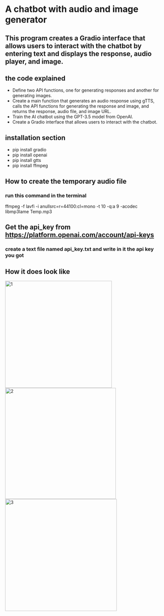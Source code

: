 # A chatbot with audio and image generator 

## This program creates a Gradio interface that allows users to interact with the chatbot by entering text and displays the response, audio player, and image.

## the code explained 
* Define two API functions, one for generating responses and another for generating images.
* Create a main function that generates an audio response using gTTS, calls the API functions for generating the response and image, and returns the response, audio file, and image URL.
* Train the AI chatbot using the GPT-3.5 model from OpenAI.
* Create a Gradio interface that allows users to interact with the chatbot.

## installation section
* pip install gradio
* pip install openai
* pip install gtts
* pip install ffmpeg

## How to create the temporary audio file
### run this command in the terminal 
ffmpeg -f lavfi -i anullsrc=r=44100:cl=mono -t 10 -q:a 9 -acodec libmp3lame Temp.mp3

## Get the api_key from https://platform.openai.com/account/api-keys
### create a text file named api_key.txt and write in it the api key you got
## How it does look like
<img width="344" alt="1" src="https://user-images.githubusercontent.com/132129226/235297602-faccade8-14ea-4a1e-b1de-ff32221dded5.png">
<img width="357" alt="2" src="https://user-images.githubusercontent.com/132129226/235297613-ba3dff1e-41f1-408d-ad9a-cff9df8efb9b.png">
<img width="360" alt="3" src="https://user-images.githubusercontent.com/132129226/235297620-a54e84ba-6b3d-4acc-89b3-2eb4a952cfbc.png">

